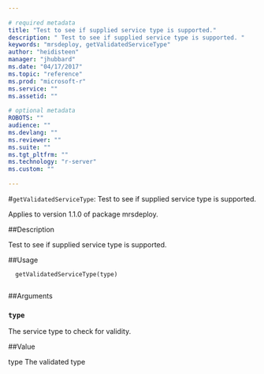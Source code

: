 ```yaml
--- 
 
# required metadata 
title: "Test to see if supplied service type is supported." 
description: " Test to see if supplied service type is supported. " 
keywords: "mrsdeploy, getValidatedServiceType" 
author: "heidisteen" 
manager: "jhubbard" 
ms.date: "04/17/2017" 
ms.topic: "reference" 
ms.prod: "microsoft-r" 
ms.service: "" 
ms.assetid: "" 
 
# optional metadata 
ROBOTS: "" 
audience: "" 
ms.devlang: "" 
ms.reviewer: "" 
ms.suite: "" 
ms.tgt_pltfrm: "" 
ms.technology: "r-server" 
ms.custom: "" 
 
--- 
```

 
 
 
 
 #`getValidatedServiceType`: Test to see if supplied service type is supported.

 Applies to version 1.1.0 of package mrsdeploy.
 
 ##Description
 
Test to see if supplied service type is supported.
 
 
 ##Usage

```   
  getValidatedServiceType(type)
 
```
 
 ##Arguments

   
  
 ### `type`
 The service type to check for validity. 
  
 
 
 ##Value
 
type The validated type
 
 

